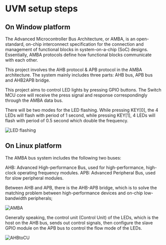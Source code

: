 # UVM setup steps
## On Window platform 
The Advanced Microcontroller Bus Architecture, or AMBA, is an open-standard, on-chip interconnect specification for the connection and management of functional blocks in system-on-a-chip (SoC) designs.
Essentially, AMBA protocols define how functional blocks communicate with each other.

This project involves the AHB protocol & APB protocol in the AMBA architecture.
The system mainly includes three parts: AHB bus, APB bus and AHB2APB bridge.

This project aims to control LED lights by pressing GPIO buttons. The Switch MCU core will receive the press signal and response correspondingly through the AMBA data bus. 

There will be two modes for the LED flashing. While pressing KEY[0], the 4 LEDs will flash with period of 1 second, while pressing KEY[1], 4 LEDs will flash with period of 0.5 second which double the frequency.

![LED flashing](https://github.com/Rice-MECE-Capstone-Projects/SwitchMCU/blob/main/README.assets/LED_flash.png)


## On Linux platform

The AMBA bus system includes the following two buses:

AHB: Advanced High-performance Bus, used for high-performance, high-clock operating frequency modules. APB: Advanced Peripheral Bus, used for slow peripheral modules.

Between AHB and APB, there is the AHB-APB bridge, which is to solve the matching problem between high-performance devices and on-chip low-bandwidth peripherals;


![AMBA](https://github.com/Rice-MECE-Capstone-Projects/SwitchMCU/blob/main/README.assets/AMBA.png)


Generally speaking, the control unit (Control Unit) of the LEDs, which is the host on the AHB bus, sends out control signals, then configure the slave GPIO module on the APB bus to control the flow mode of the LEDs. 

![AHBtoCU](https://github.com/Rice-MECE-Capstone-Projects/SwitchMCU/blob/main/README.assets/AHBtoCU.png)

